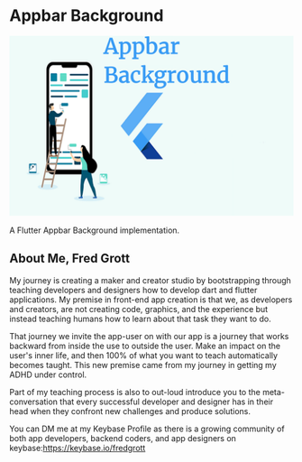 # Appbar Background

![Appbar background](./media/appbar-background-readme.png)

A Flutter Appbar Background implementation.

## About Me, Fred Grott

My journey is creating a maker and creator studio by bootstrapping through teaching developers and designers how to develop dart and flutter applications. My premise in front-end app creation is that we, as developers and creators, are not creating code, graphics, and the experience but instead teaching humans how to learn about that task they want to do.

That journey we invite the app-user on with our app is a journey that works backward from inside the use to outside the user. Make an impact on the user's inner life, and then 100% of what you want to teach automatically becomes taught. This new premise came from my journey in getting my ADHD under control.

Part of my teaching process is also to out-loud introduce you to the meta-conversation that every successful developer and designer has in their head when they confront new challenges and produce solutions.

You can DM me at my Keybase Profile as there is a growing community of both app developers, backend coders, and app designers on keybase:<https://keybase.io/fredgrott>
